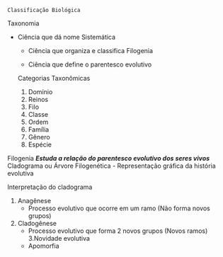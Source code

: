 	Classificação Biológica

 Taxonomia
	
 - Ciência que dá nome
 Sistemática

   - Ciência que organiza e classifica
 Filogenia

   - Ciência que define o parentesco evolutivo

   	Categorias Taxonômicas
    1. Domínio
    2. Reinos
    3. Filo
    4. Classe
    5. Ordem
    6. Família
    7. Gênero
    8. Espécie

  Filogenia
***Estuda a relação do parentesco evolutivo dos seres vivos***
   Cladograma ou Árvore Filogenética
   	- Representação gráfica da história evolutiva

  Interpretação do cladograma
  1. Anagênese
        - Processo evolutivo que ocorre em um ramo (Não forma novos grupos)
  2. Cladogênese
        - Processo evolutivo que forma 2 novos grupos (Novos ramos)
  3.Novidade evolutiva
        - Apomorfia

    
